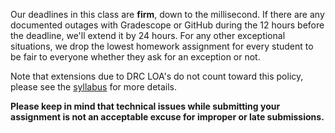 ---
---

Our deadlines in this class are **firm**, down to the millisecond. If there are
any documented outages with Gradescope or GitHub during the 12 hours before the
deadline, we'll extend it by 24 hours. For any other exceptional situations, we
drop the lowest homework assignment for every student to be fair to everyone
whether they ask for an exception or not.

Note that extensions due to DRC LOA's do not count toward this policy, please
see the [syllabus](/syllabus/#disability-accommodations) for more details.

**Please keep in mind that technical issues
while submitting your assignment is not an acceptable excuse for improper or
late submissions.**
